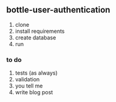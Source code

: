 ## bottle-user-authentication

1. clone
2. install requirements
3. create database
3. run


### to do

1. tests (as always)
2. validation
3. you tell me
4. write blog post
